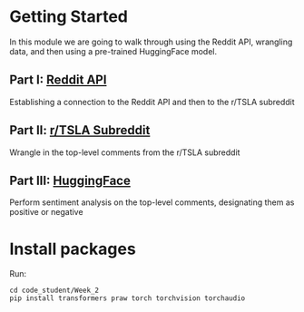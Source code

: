 # Getting Started
In this module we are going to walk through using the Reddit API, wrangling data, and then using a pre-trained HuggingFace model. 

## Part I: [Reddit API](https://www.reddit.com/dev/api/)
Establishing a connection to the Reddit API and then to the r/TSLA subreddit

## Part II:  [r/TSLA Subreddit](https://www.reddit.com/r/TSLA/)
Wrangle in the top-level comments from the r/TSLA subreddit

## Part III:  [HuggingFace](https://huggingface.co/docs/transformers/quicktour)
Perform sentiment analysis on the top-level comments, designating them as positive or negative

# Install packages
Run:
```
cd code_student/Week_2
pip install transformers praw torch torchvision torchaudio
```
